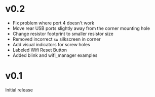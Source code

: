 # v0.2

- Fix problem where port 4 doesn't work
- Move rear USB ports slightly away from the corner mounting hole
- Change resistor footprint to smaller resistor size
- Removed incorrect `sw` silkscreen in corner 
- Add visual indicators for screw holes
- Labeled Wifi Reset Button
- Added blink and wifi_manager examples

# v0.1

Initial release


